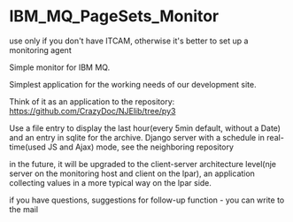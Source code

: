 # IBM_MQ_PageSets_Monitor

use only if you don't have ITCAM, otherwise it's better to set up a monitoring agent

Simple monitor for IBM MQ.

Simplest application for the working needs of our development site.

Think of it as an application to the repository: https://github.com/CrazyDoc/NJElib/tree/py3

Use a file entry to display the last hour(every 5min default, without a Date) and an entry in sqlite for the archive. Django server with a schedule in real-time(used JS and Ajax) mode, see the neighboring repository

in the future, it will be upgraded to the client-server architecture level(nje server on the monitoring host and client on the lpar), an application collecting values in a more typical way on the lpar side.

if you have questions, suggestions for follow-up function - you can write to the mail
